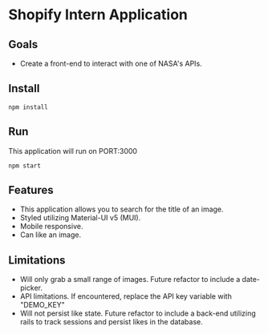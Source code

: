 # Shopify Intern Application

## Goals

- Create a front-end to interact with one of NASA's APIs.

## Install

```
npm install
```

## Run

This application will run on PORT:3000

```
npm start
```

## Features

- This application allows you to search for the title of an image.
- Styled utilizing Material-UI v5 (MUI).
- Mobile responsive.
- Can like an image.

## Limitations

- Will only grab a small range of images. Future refactor to include a date-picker.
- API limitations. If encountered, replace the API key variable with "DEMO_KEY"
- Will not persist like state. Future refactor to include a back-end utilizing rails to track sessions and persist likes in the database.
